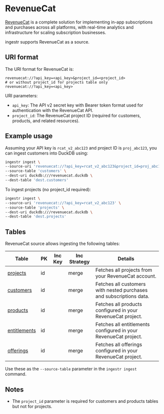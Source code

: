 # RevenueCat

[RevenueCat](https://www.revenuecat.com/) is a complete solution for implementing in-app subscriptions and purchases across all platforms, with real-time analytics and infrastructure for scaling subscription businesses.

ingestr supports RevenueCat as a source.

## URI format

The URI format for RevenueCat is:

```plaintext
revenuecat://?api_key=<api_key>&project_id=<project_id>
# or without project_id for projects table only
revenuecat://?api_key=<api_key>
```

URI parameters:

- `api_key`: The API v2 secret key with Bearer token format used for authentication with the RevenueCat API.
- `project_id`: The RevenueCat project ID (required for customers, products, and related resources).

## Example usage

Assuming your API key is `rcat_v2_abc123` and project ID is `proj_abc123`, you can ingest customers into DuckDB using:

```bash
ingestr ingest \
--source-uri 'revenuecat://?api_key=rcat_v2_abc123&project_id=proj_abc123' \
--source-table 'customers' \
--dest-uri duckdb:///revenuecat.duckdb \
--dest-table 'dest.customers'
```

To ingest projects (no project_id required):

```bash
ingestr ingest \
--source-uri 'revenuecat://?api_key=rcat_v2_abc123' \
--source-table 'projects' \
--dest-uri duckdb:///revenuecat.duckdb \
--dest-table 'dest.projects'
```



## Tables

RevenueCat source allows ingesting the following tables:

| Table           | PK | Inc Key | Inc Strategy | Details                                                                                                                                        |
| --------------- | ----------- | --------------- | ------------------- | ---------------------------------------------------------------------------------------------------------------------------------------------- |  
|  [projects](https://www.revenuecat.com/docs/api-v2#tag/Project)     | id |     | merge               |  Fetches all projects from your RevenueCat account. |
|  [customers](https://www.revenuecat.com/docs/api-v2#tag/Customer)     | id |  | merge               |  Fetches all customers with nested purchases and subscriptions data.|
|  [products](https://www.revenuecat.com/docs/api-v2#tag/Product/operation/list-products)     | id |   | merge               |  Fetches all products configured in your RevenueCat project.|
|  [entitlements](https://www.revenuecat.com/docs/api-v2#tag/Entitlement/operation/list-entitlements)     | id |   | merge               |  Fetches all entitlements configured in your RevenueCat project.|
|  [offerings](https://www.revenuecat.com/docs/api-v2#tag/Offering/operation/list-offerings)    | id |   | merge               |  Fetches all offerings configured in your RevenueCat project.|


Use these as the `--source-table` parameter in the `ingestr ingest` command.

## Notes
- The `project_id` parameter is required for customers and products tables but not for projects.